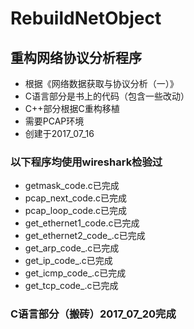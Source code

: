 # RebuildNetObject
## 重构网络协议分析程序
- 根据《网络数据获取与协议分析（一）》
- C语言部分是书上的代码（包含一些改动）
- C++部分根据C重构移植
- 需要PCAP环境
- 创建于2017_07_16
### 以下程序均使用wireshark检验过
- getmask_code.c已完成
- pcap_next_code.c已完成
- pcap_loop_code.c已完成
- get_ethernet1_code.c已完成
- get_ethernet2_code_.c已完成
- get_arp_code_.c已完成
- get_ip_code_.c已完成
- get_icmp_code_.c已完成
- get_tcp_code_.c已完成
### C语言部分（搬砖）2017_07_20完成
